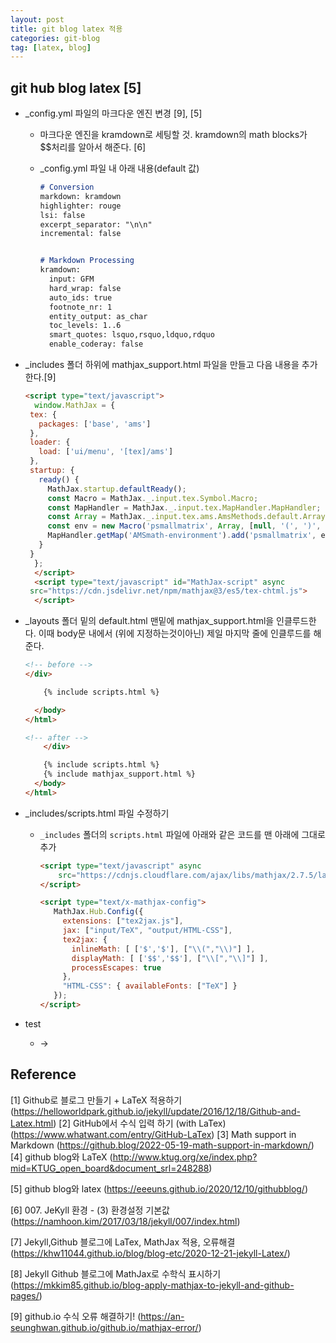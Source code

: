 ```yaml
---
layout: post
title: git blog latex 적용
categories: git-blog
tag: [latex, blog]
---
```




## git hub blog latex [5]

- _config.yml 파일의 마크다운 엔진 변경 [9], [5]

  - 마크다운 엔진을 kramdown로 세팅할 것. kramdown의 math blocks가 $$처리를 알아서 해준다. [6]

  - _config.yml 파일 내 아래 내용(default 값)
  
    ```md
    # Conversion
    markdown: kramdown
    highlighter: rouge
    lsi: false
    excerpt_separator: "\n\n"
    incremental: false
    
    
    # Markdown Processing
    kramdown:
      input: GFM
      hard_wrap: false
      auto_ids: true
      footnote_nr: 1
      entity_output: as_char
      toc_levels: 1..6
      smart_quotes: lsquo,rsquo,ldquo,rdquo
      enable_coderay: false
    ```

- _includes 폴더 하위에 mathjax_support.html 파일을 만들고 다음 내용을 추가한다.[9]

  ```html
  <script type="text/javascript">
    window.MathJax = {
   tex: {
     packages: ['base', 'ams']
   },
   loader: {
     load: ['ui/menu', '[tex]/ams']
   },
   startup: {
     ready() {
       MathJax.startup.defaultReady();
       const Macro = MathJax._.input.tex.Symbol.Macro;
       const MapHandler = MathJax._.input.tex.MapHandler.MapHandler;
       const Array = MathJax._.input.tex.ams.AmsMethods.default.Array;
       const env = new Macro('psmallmatrix', Array, [null, '(', ')', 'c', '.333em', '.2em', 'S', 1]);
       MapHandler.getMap('AMSmath-environment').add('psmallmatrix', env);
     }
   }
    };
    </script>
    <script type="text/javascript" id="MathJax-script" async
   src="https://cdn.jsdelivr.net/npm/mathjax@3/es5/tex-chtml.js">
    </script>
  ```

- _layouts 폴더 밑의 default.html 맨밑에 mathjax_support.html을 인클루드한다. 이때 body문 내에서 (위에 지정하는것이아닌) 제일 마지막 줄에 인클루드를 해준다.

  ```html
  <!-- before -->
  </div>
  
      {% include scripts.html %}
  
    </body>
  </html>
  
  <!-- after -->
      </div>
  
      {% include scripts.html %}
      {% include mathjax_support.html %}
    </body>
  </html>
  ```

- _includes/scripts.html 파일 수정하기

  - `_includes` 폴더의 `scripts.html` 파일에 아래와 같은 코드를 맨 아래에 그대로 추가

    ```html
    <script type="text/javascript" async
    	src="https://cdnjs.cloudflare.com/ajax/libs/mathjax/2.7.5/latest.js?config=TeX-MML-AM_CHTML">
    </script>
    
    <script type="text/x-mathjax-config">
       MathJax.Hub.Config({
         extensions: ["tex2jax.js"],
         jax: ["input/TeX", "output/HTML-CSS"],
         tex2jax: {
           inlineMath: [ ['$','$'], ["\\(","\\)"] ],
           displayMath: [ ['$$','$$'], ["\\[","\\]"] ],
           processEscapes: true
         },
         "HTML-CSS": { availableFonts: ["TeX"] }
       });
    </script>
    ```


- test
  - $\rightarrow$





## Reference
[1] Github로 블로그 만들기 + LaTeX 적용하기 (https://helloworldpark.github.io/jekyll/update/2016/12/18/Github-and-Latex.html)
[2] GitHub에서 수식 입력 하기 (with LaTex) (https://www.whatwant.com/entry/GitHub-LaTex)
[3] Math support in Markdown (https://github.blog/2022-05-19-math-support-in-markdown/)
[4] github blog와 LaTeX (http://www.ktug.org/xe/index.php?mid=KTUG_open_board&document_srl=248288)

[5] github blog와 latex (https://eeeuns.github.io/2020/12/10/githubblog/)

[6] 007. JeKyll 환경 - (3) 환경설정 기본값 (https://namhoon.kim/2017/03/18/jekyll/007/index.html)

[7] Jekyll,Github 블로그에 LaTex, MathJax 적용, 오류해결 (https://khw11044.github.io/blog/blog-etc/2020-12-21-jekyll-Latex/)

[8] Jekyll Github 블로그에 MathJax로 수학식 표시하기 (https://mkkim85.github.io/blog-apply-mathjax-to-jekyll-and-github-pages/)

[9] github.io 수식 오류 해결하기! (https://an-seunghwan.github.io/github.io/mathjax-error/)

